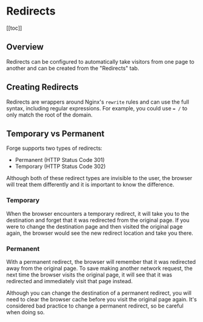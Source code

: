 # Redirects

[[toc]]

## Overview

Redirects can be configured to automatically take visitors from one page to another and can be created from the "Redirects" tab.

## Creating Redirects

Redirects are wrappers around Nginx's `rewrite` rules and can use the full syntax, including regular expressions. For example, you could use `= /` to only match the root of the domain.

## Temporary vs Permanent

Forge supports two types of redirects:

- Permanent (HTTP Status Code 301)
- Temporary (HTTP Status Code 302)

Although both of these redirect types are invisible to the user, the browser will treat them differently and it is important to know the difference.

### Temporary

When the browser encounters a temporary redirect, it will take you to the destination and forget that it was redirected from the original page. If you were to change the destination page and then visited the original page again, the browser would see the new redirect location and take you there.

### Permanent

With a permanent redirect, the browser will remember that it was redirected away from the original page. To save making another network request, the next time the browser visits the original page, it will see that it was redirected and immediately visit that page instead.

Although you can change the destination of a permanent redirect, you will need to clear the browser cache before you visit the original page again. It's considered bad practice to change a permanent redirect, so be careful when doing so.
